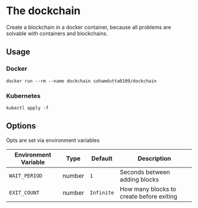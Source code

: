 # The dockchain

Create a blockchain in a docker container, because all problems are solvable with containers and blockchains.

## Usage

### Docker

```shell
docker run --rm --name dockchain sohamdutta0109/dockchain
```

### Kubernetes

```shell
kubectl apply -f 
```


## Options

Opts are set via environment variables

| Environment Variable | Type   | Default    | Description                               |
|----------------------|--------|------------|-------------------------------------------|
| `WAIT_PERIOD`        | number | `1`        | Seconds between adding blocks             |
| `EXIT_COUNT`         | number | `Infinite` | How many blocks to create before exiting  |
